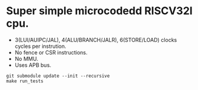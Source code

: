 # Super simple microcodedd RISCV32I cpu.

 - 3(LUI/AUIPC/JAL), 4(ALU/BRANCH/JALR), 6(STORE/LOAD) clocks cycles per instrution.
 - No fence or CSR instructions.
 - No MMU.
 - Uses APB bus.

```
git submodule update --init --recursive
make run_tests
```
